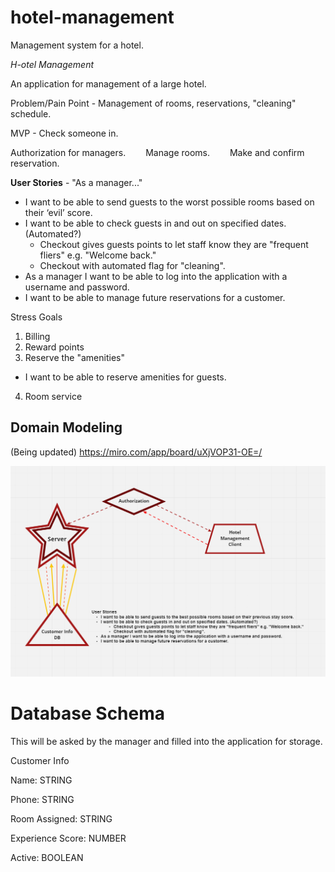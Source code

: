 # hotel-management

Management system for a hotel.

*H-otel Management*

An application for management of a large hotel.

Problem/Pain Point - Management of rooms, reservations, "cleaning" schedule.

MVP - Check someone in.

  Authorization for managers.
  Manage rooms.
  Make and confirm reservation.
  
**User Stories** - "As a manager..."

- I want to be able to send guests to the worst possible rooms based on their ‘evil’ score.
- I want to be able to check guests in and out on specified dates. (Automated?)
    - Checkout gives guests points to let staff know they are "frequent fliers" e.g. "Welcome back."
    - Checkout with automated flag for "cleaning".
- As a manager I want to be able to log into the application with a username and password.
- I want to be able to manage future reservations for a customer.

  
Stress Goals
1. Billing
2. Reward points
3. Reserve the "amenities"
- I want to be able to reserve amenities for guests.
4. Room service

## Domain Modeling

(Being updated)
https://miro.com/app/board/uXjVOP31-OE=/

![](project401uml.PNG)

# Database Schema

This will be asked by the manager and filled into the application for storage.

Customer Info

Name: STRING

Phone: STRING

Room Assigned: STRING

Experience Score: NUMBER

Active: BOOLEAN



